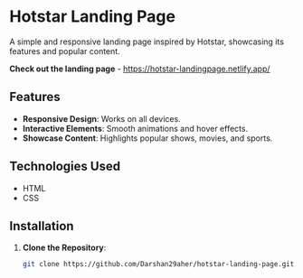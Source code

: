 # Hotstar Landing Page

A simple and responsive landing page inspired by Hotstar, showcasing its features and popular content.

**Check out the landing page** - https://hotstar-landingpage.netlify.app/
## Features

- **Responsive Design**: Works on all devices.
- **Interactive Elements**: Smooth animations and hover effects.
- **Showcase Content**: Highlights popular shows, movies, and sports.

## Technologies Used

- HTML
- CSS
## Installation

1. **Clone the Repository**:

   ```bash
   git clone https://github.com/Darshan29aher/hotstar-landing-page.git
